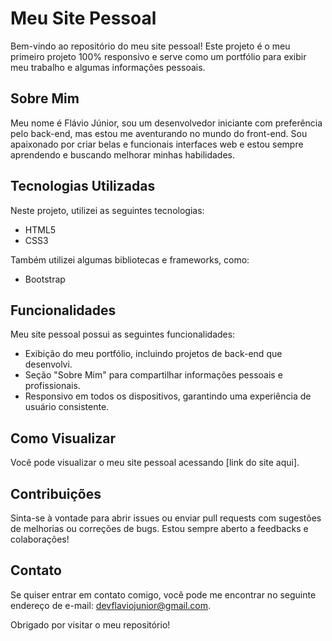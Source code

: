 # Meu Site Pessoal

Bem-vindo ao repositório do meu site pessoal! Este projeto é o meu primeiro projeto 100% responsivo e serve como um portfólio para exibir meu trabalho e algumas informações pessoais.

## Sobre Mim

Meu nome é Flávio Júnior, sou um desenvolvedor iniciante com preferência pelo back-end, mas estou me aventurando no mundo do front-end. Sou apaixonado por criar belas e funcionais interfaces web e estou sempre aprendendo e buscando melhorar minhas habilidades.

## Tecnologias Utilizadas

Neste projeto, utilizei as seguintes tecnologias:

- HTML5
- CSS3

Também utilizei algumas bibliotecas e frameworks, como:

- Bootstrap

## Funcionalidades

Meu site pessoal possui as seguintes funcionalidades:

- Exibição do meu portfólio, incluindo projetos de back-end que desenvolvi.
- Seção "Sobre Mim" para compartilhar informações pessoais e profissionais.
- Responsivo em todos os dispositivos, garantindo uma experiência de usuário consistente.

## Como Visualizar

Você pode visualizar o meu site pessoal acessando [link do site aqui].

## Contribuições

Sinta-se à vontade para abrir issues ou enviar pull requests com sugestões de melhorias ou correções de bugs. Estou sempre aberto a feedbacks e colaborações!

## Contato

Se quiser entrar em contato comigo, você pode me encontrar no seguinte endereço de e-mail: devflaviojunior@gmail.com.

Obrigado por visitar o meu repositório!
